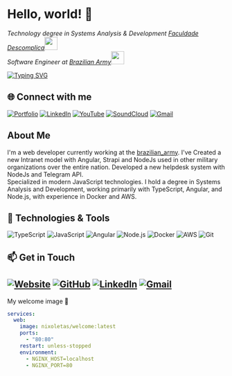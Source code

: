 # Hello, world! 🐜

<p><em>Technology degree in Systems Analysis & Development <a href="http://descomplica.com.br">Faculdade Descomplica</a><img src="https://media.giphy.com/media/fYSnHlufseco8Fh93Z/giphy.gif" width="30"></br>Software Engineer at <a href="https://www.eb.mil.br">Brazilian Army</a><img src="https://media.giphy.com/media/WUlplcMpOCEmTGBtBW/giphy.gif" width="30"> 
</em></p>

[![Typing SVG](https://readme-typing-svg.herokuapp.com?font=Fira+Code&pause=1000&color=36BCF7&center=false&vCenter=false&width=435&lines=Check+out+my+portfolio)](https://nixoletas.github.io/me/)

## 🌐 Connect with me
[![Portfolio](https://img.shields.io/badge/Portfolio-000000?style=for-the-badge&logo=google-chrome&logoColor=white)](https://nixoletas.github.io/me/)
[![LinkedIn](https://img.shields.io/badge/LinkedIn-0077B5?style=for-the-badge&logo=linkedin&logoColor=white)](https://www.linkedin.com/in/nixoletas/)
[![YouTube](https://img.shields.io/badge/YouTube-FF0000?style=for-the-badge&logo=youtube&logoColor=white)](https://www.youtube.com/@nixoletas)
[![SoundCloud](https://img.shields.io/badge/SoundCloud-FF3300?style=for-the-badge&logo=soundcloud&logoColor=white)](https://soundcloud.com/nixoletas)
[![Gmail](https://img.shields.io/badge/Gmail-D14836?style=for-the-badge&logo=gmail&logoColor=white)](mailto:nick.miyasato.dev@gmail.com)

## About Me

I'm a web developer currently working at the [brazilian_army](https://www.eb.mil.br). I've Created a new Intranet model with Angular, Strapi and NodeJs used in other military organizations over the entire nation. Developed a new helpdesk system with NodeJs and Telegram API.  
Specialized in modern JavaScript technologies. I hold a degree in Systems Analysis and Development, working primarily with TypeScript, Angular, and Node.js, with experience in Docker and AWS.

## 🚀 Technologies & Tools

![TypeScript](https://img.shields.io/badge/-TypeScript-3178C6?style=flat-square&logo=typescript&logoColor=white)
![JavaScript](https://img.shields.io/badge/-JavaScript-F7DF1E?style=flat-square&logo=javascript&logoColor=black)
![Angular](https://img.shields.io/badge/-Angular-DD0031?style=flat-square&logo=angular&logoColor=white)
![Node.js](https://img.shields.io/badge/-Node.js-339933?style=flat-square&logo=Node.js&logoColor=white)
![Docker](https://img.shields.io/badge/-Docker-2496ED?style=flat-square&logo=docker&logoColor=white)
![AWS](https://img.shields.io/badge/-AWS-232F3E?style=flat-square&logo=amazon-aws&logoColor=white)
![Git](https://img.shields.io/badge/-Git-F05032?style=flat-square&logo=git&logoColor=white)

## 📫 Get in Touch
[![Website](https://img.shields.io/badge/Website-nixoletas.github.io-blue?style=flat-square&logo=google-chrome)](https://nixoletas.github.io/me/)
[![GitHub](https://img.shields.io/badge/GitHub-nixoletas-181717?style=flat-square&logo=github)](https://github.com/nixoletas)
[![LinkedIn](https://img.shields.io/badge/LinkedIn-nixoletas-0077B5?style=flat-square&logo=linkedin)](https://www.linkedin.com/in/nixoletas/)
[![Gmail](https://img.shields.io/badge/Gmail-nick.miyasato.dev-D14836?style=flat-square&logo=gmail&logoColor=white)](mailto:nick.miyasato.dev@gmail.com)
---

My welcome image 🐋
```yaml
services:
  web:
    image: nixoletas/welcome:latest
    ports:
      - "80:80"
    restart: unless-stopped
    environment:
      - NGINX_HOST=localhost
      - NGINX_PORT=80

```
